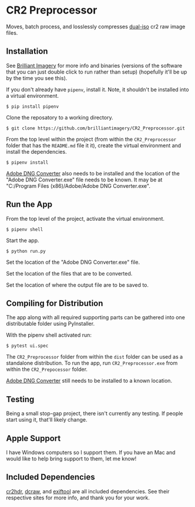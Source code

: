 # CR2 Preprocessor
Moves, batch process, and losslessly compresses [dual-iso](https://www.magiclantern.fm/forum/?topic=7139.0) cr2 raw image files.

## Installation
See [Brilliant Imagery](http://www.brilliantimagery.org/) for more info and binaries (versions of the software that you can just double click to run rather than setup) (hopefully it'll be up by the time you see this).

If you don't already have `pipenv`, install it. Note, it shouldn't be installed into a virtual environment.

```
$ pip install pipenv
```

Clone the reposatory to a working directory.

```
$ git clone https://github.com/brilliantimagery/CR2_Preprocessor.git
```


From the top level within the project (from within the `CR2_Preprocessor` folder that has the `README.md` file it it), create the virtual environment and install the dependencies.

```
$ pipenv install
```

[Adobe DNG Converter](https://helpx.adobe.com/photoshop/using/adobe-dng-converter.html) also needs to be installed and the location of the "Adobe DNG Converter.exe" file needs to be known. It may be at "C:/Program Files (x86)/Adobe/Adobe DNG Converter.exe".

## Run the App

From the top level of the project, activate the virtual environment.

```
$ pipenv shell
```

Start the app.

```
$ python run.py
```

Set the location of the "Adobe DNG Converter.exe" file.

Set the location of the files that are to be converted.

Set the location of where the output file are to be saved to.

## Compiling for Distribution
The app along with all required supporting parts can be gathered into one distributable folder using PyInstaller.

With the pipenv shell activated run:

```
$ pytest ui.spec
```

The `CR2_Preprocessor` folder from within the `dist` folder can be used as a standalone distribution. To run the app, run `CR2_Preprocessor.exe` from within the `CR2_Prepocessor` folder.

[Adobe DNG Converter](https://helpx.adobe.com/photoshop/using/adobe-dng-converter.html) still needs to be installed to a known location.


## Testing
Being a small stop-gap project, there isn't currently any testing. If people start using it, that'll likely change.

## Apple Support
I have Windows computers so I support them. If you have an Mac and would like to help bring support to them, let me know!

## Included Dependencies
[cr2hdr](https://magiclantern.fm/), [dcraw](https://www.dechifro.org/dcraw/), and [exiftool](https://exiftool.org/) are all included dependencies. See their respective sites for more info, and thank you for your work.
